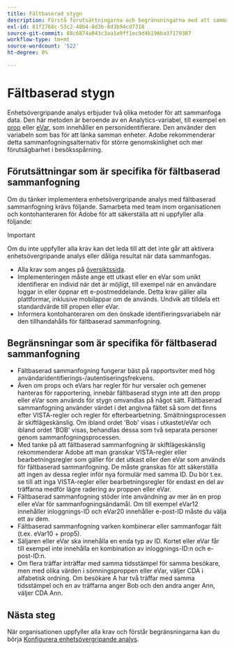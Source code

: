 ```yaml
---
title: Fältbaserad stygn
description: Förstå förutsättningarna och begränsningarna med att sammanfoga data med fältbaserad sammanfogning.
exl-id: 81f2768c-53c2-40b4-8d3b-8d3b94cd7318
source-git-commit: 88c6874a043c3aa1a9ff1ec9d4b196ba37179387
workflow-type: tm+mt
source-wordcount: '522'
ht-degree: 0%

---
```


# Fältbaserad stygn

Enhetsövergripande analys erbjuder två olika metoder för att sammanfoga data. Den här metoden är beroende av en Analytics-variabel, till exempel en [prop](/help/implement/vars/page-vars/prop.md) eller [eVar](/help/implement/vars/page-vars/evar.md), som innehåller en personidentifierare. Den använder den variabeln som bas för att länka samman enheter. Adobe rekommenderar detta sammanfogningsalternativ för större genomskinlighet och mer förutsägbarhet i besöksspårning.

## Förutsättningar som är specifika för fältbaserad sammanfogning

Om du tänker implementera enhetsövergripande analys med fältbaserad sammanfogning krävs följande. Samarbeta med team inom organisationen och kontohanteraren för Adobe för att säkerställa att ni uppfyller alla följande:

>[!IMPORTANT]
>
>Om du inte uppfyller alla krav kan det leda till att det inte går att aktivera enhetsövergripande analys eller dåliga resultat när data sammanfogas.

* Alla krav som anges på [översiktssida](overview.md).
* Implementeringen måste ange ett utkast eller en eVar som unikt identifierar en individ när det är möjligt, till exempel när en användare loggar in eller öppnar ett e-postmeddelande. Detta krav gäller alla plattformar, inklusive mobilappar om de används. Undvik att tilldela ett standardvärde till propen eller eVar.
* Informera kontohanteraren om den önskade identifieringsvariabeln när den tillhandahålls för fältbaserad sammanfogning.

## Begränsningar som är specifika för fältbaserad sammanfogning

* Fältbaserad sammanfogning fungerar bäst på rapportsviter med hög användaridentifierings-/autentiseringsfrekvens.
* Även om props och eVars har regler för hur versaler och gemener hanteras för rapportering, innebär fältbaserad stygn inte att den propp eller eVar som används för stygn omvandlas på något sätt. Fältbaserad sammanfogning använder värdet i det angivna fältet så som det finns efter VISTA-regler och regler för efterbearbetning. Smältningsprocessen är skiftlägeskänslig. Om ibland ordet &#39;Bob&#39; visas i utkastet/eVar och ibland ordet &#39;BOB&#39; visas, behandlas dessa som två separata personer genom sammanfogningsprocessen.
* Med tanke på att fältbaserad sammanfogning är skiftlägeskänslig rekommenderar Adobe att man granskar VISTA-regler eller bearbetningsregler som gäller för det utkast eller den eVar som används för fältbaserad sammanfogning. De måste granskas för att säkerställa att ingen av dessa regler inför nya formulär med samma ID. Du bör t.ex. se till att inga VISTA-regler eller bearbetningsregler för endast en del av träffarna medför lägre radering av proppen eller eVar.
* Fältbaserad sammanfogning stöder inte användning av mer än en prop eller eVar för sammanfogningsändamål. Om till exempel eVar12 innehåller inloggnings-ID och eVar20 innehåller e-post-ID måste du välja ett av dem.
* Fältbaserad sammanfogning varken kombinerar eller sammanfogar fält (t.ex. eVar10 + prop5).
* Säljaren eller eVar ska innehålla en enda typ av ID. Kortet eller eVar får till exempel inte innehålla en kombination av inloggnings-ID:n och e-post-ID:n.
* Om flera träffar inträffar med samma tidsstämpel för samma besökare, men med olika värden i sömningsproppen eller eVar, väljer CDA i alfabetisk ordning. Om besökare A har två träffar med samma tidsstämpel och en av träffarna anger Bob och den andra anger Ann, väljer CDA Ann.


## Nästa steg

När organisationen uppfyller alla krav och förstår begränsningarna kan du börja [Konfigurera enhetsövergripande analys](setup.md).
